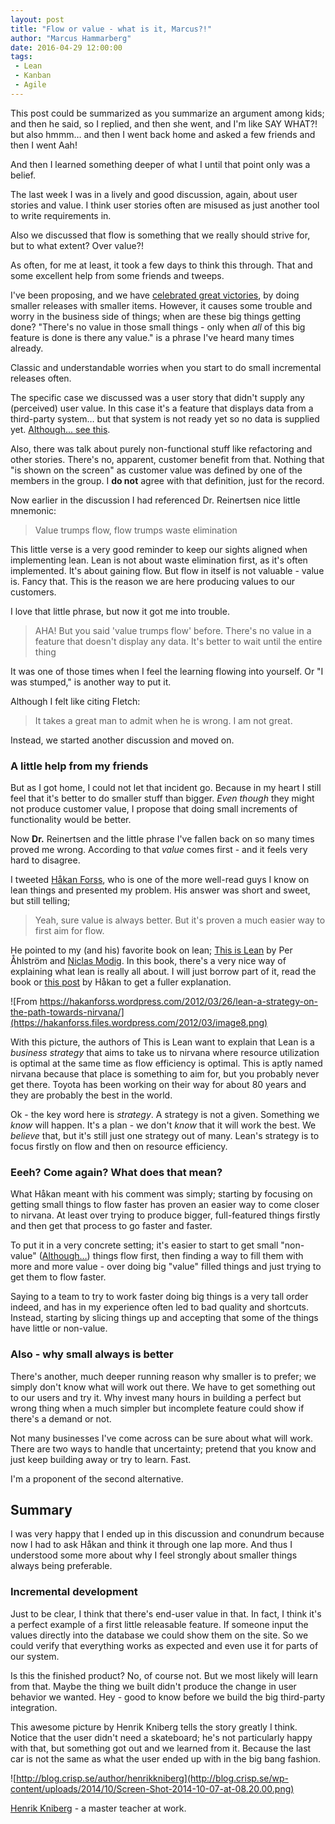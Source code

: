 ```yaml
---
layout: post
title: "Flow or value - what is it, Marcus?!"
author: "Marcus Hammarberg"
date: 2016-04-29 12:00:00
tags:
 - Lean
 - Kanban
 - Agile
---
```


This post could be summarized as you summarize an argument among kids; and then he said, so I replied, and then she went, and I'm like SAY WHAT?! but also hmmm… and then I went back home and asked a few friends and then I went Aah!

And then I learned something deeper of what I until that point only was a belief.

The last week I was in a lively and good discussion, again, about user stories and value. I think user stories often are misused as just another tool to write requirements in.

Also we discussed that flow is something that we really should strive for, but to what extent? Over value?!

As often, for me at least, it took a few days to think this through. That and some excellent help from some friends and tweeps.

<!-- excerpt-end -->

I've been proposing, and we have [celebrated great victories](), by doing smaller releases with smaller items. However, it causes some trouble and worry in the business side of things; when are these big things getting done? "There's no value in those small things - only when *all* of this big feature is done is there any value." is a phrase I've heard many times already.

Classic and understandable worries when you start to do small incremental releases often.

The specific case we discussed was a user story that didn't supply any (perceived) user value. In this case it's a feature that displays data from a third-party system… but that system is not ready yet so no data is supplied yet. [Although… see this](#incremental-development).

Also, there was talk about purely non-functional stuff like refactoring and other stories. There's no, apparent, customer benefit from that. Nothing that "is shown on the screen" as customer value was defined by one of the members in the group. I **do not** agree with that definition, just for the record.

Now earlier in the discussion I had referenced Dr. Reinertsen nice little mnemonic:

> Value trumps flow, flow trumps waste elimination

This little verse is a very good reminder to keep our sights aligned when implementing lean. Lean is not about waste elimination first, as it's often implemented. It's about gaining flow. But flow in itself is not valuable - value is. Fancy that. This is the reason we are here producing values to our customers.

I love that little phrase, but now it got me into trouble.

> AHA! But you said 'value trumps flow' before. There's no value in a feature that doesn't display any data. It's better to wait until the entire thing

It was one of those times when I feel the learning flowing into yourself. Or "I was stumped," is another way to put it.

Although I felt like citing Fletch:

> It takes a great man to admit when he is wrong. I am not great.

Instead, we started another discussion and moved on.

### A little help from my friends

But as I got home, I could not let that incident go. Because in my heart I still feel that it's better to do smaller stuff than bigger. *Even though* they might not produce customer value, I propose that doing small increments of functionality would be better.

Now **Dr.** Reinertsen and the little phrase I've fallen back on so many times proved me wrong. According to that *value* comes first - and it feels very hard to disagree.

I tweeted [Håkan Forss](https://twitter.com/hakanforss), who is one of the more well-read guys I know on lean things and presented my problem. His answer was short and sweet, but still telling;

> Yeah, sure value is always better. But it's proven a much easier way to first aim for flow.

He pointed to my (and his) favorite book on lean; [This is Lean](http://www.thisislean.com/) by Per Åhlström and [Niclas Modig](http://www.twitter.com/leanonmyself). In this book, there's a very nice way of explaining what lean is really all about. I will just borrow part of it, read the book or [this post](https://hakanforss.wordpress.com/2012/03/26/lean-a-strategy-on-the-path-towards-nirvana/) by Håkan to get a fuller explanation.

![From https://hakanforss.wordpress.com/2012/03/26/lean-a-strategy-on-the-path-towards-nirvana/](https://hakanforss.files.wordpress.com/2012/03/image8.png)

With this picture, the authors of This is Lean want to explain that Lean is a *business strategy* that aims to take us to nirvana where resource utilization is optimal at the same time as flow efficiency is optimal. This is aptly named nirvana because that place is something to aim for, but you probably never get there. Toyota has been working on their way for about 80 years and they are probably the best in the world.

Ok - the key word here is *strategy*. A strategy is not a given. Something we *know* will happen. It's a plan - we don't *know* that it will work the best. We *believe* that, but it's still just one strategy out of many. Lean's strategy is to focus firstly on flow and then on resource efficiency.

### Eeeh? Come again? What does that mean?

What Håkan meant with his comment was simply; starting by focusing on getting small things to flow faster has proven an easier way to come closer to nirvana. At least over trying to produce bigger, full-featured things firstly and then get that process to go faster and faster.

To put it in a very concrete setting; it's easier to start to get small "non-value" ([Although…](#incremental-development)) things flow first, then finding a way to fill them with more and more value - over doing big "value" filled things and just trying to get them to flow faster.

Saying to a team to try to work faster doing big things is a very tall order indeed, and has in my experience often led to bad quality and shortcuts. Instead, starting by slicing things up and accepting that some of the things have little or non-value.

### Also - why small always is better

There's another, much deeper running reason why smaller is to prefer; we simply don't know what will work out there. We have to get something out to our users and try it. Why invest many hours in building a perfect but wrong thing when a much simpler but incomplete feature could show if there's a demand or not.

Not many businesses I've come across can be sure about what will work. There are two ways to handle that uncertainty; pretend that you know and just keep building away or try to learn. Fast.

I'm a proponent of the second alternative.

## Summary

I was very happy that I ended up in this discussion and conundrum because now I had to ask Håkan and think it through one lap more. And thus I understood some more about why I feel strongly about smaller things always being preferable.

### Incremental development

Just to be clear, I think that there's end-user value in that. In fact, I think it's a perfect example of a first little releasable feature. If someone input the values directly into the database we could show them on the site. So we could verify that everything works as expected and even use it for parts of our system.

Is this the finished product? No, of course not. But we most likely will learn from that. Maybe the thing we built didn't produce the change in user behavior we wanted. Hey - good to know before we build the big third-party integration.

This awesome picture by Henrik Kniberg tells the story greatly I think. Notice that the user didn't need a skateboard; he's not particularly happy with that, but something got out and we learned from it. Because the last car is not the same as what the user ended up with in the big bang fashion.

![http://blog.crisp.se/author/henrikkniberg](http://blog.crisp.se/wp-content/uploads/2014/10/Screen-Shot-2014-10-07-at-08.20.00.png)

[Henrik Kniberg](https://twitter.com/henrikkniberg) - a master teacher at work.
